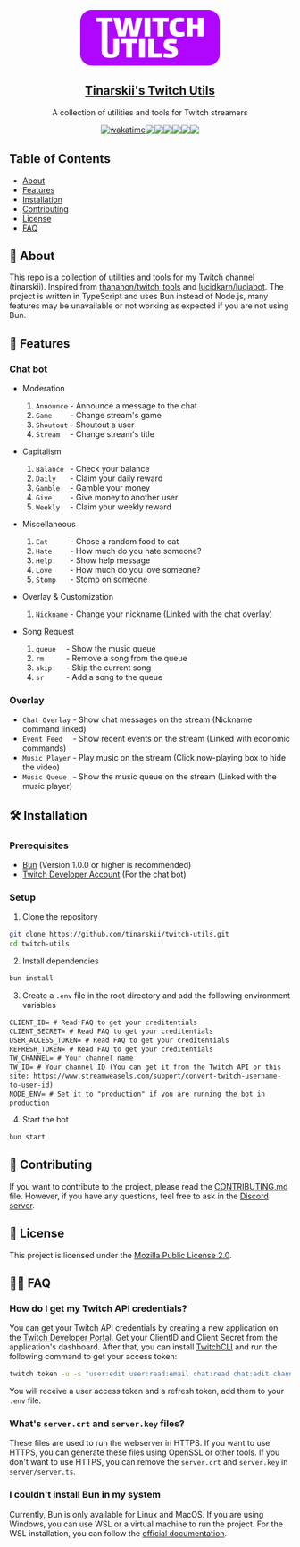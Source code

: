 <p align="center">
  <a href="https://github.com/tinarskii/twitch-utils">
    <img src="docs/logo.png" />
    <h2 align="center">
      Tinarskii's Twitch Utils
    </h2>
  </a>
  <p align="center">
    A collection of utilities and tools for Twitch streamers
  </p>
  <div style="display: flex; flex-wrap: wrap; justify-items: center; justify-content: center">
<a href="https://wakatime.com/badge/user/5cb7cd14-ac7e-4fc0-9f81-6036760cb6a3/project/018dddd9-a419-43b0-95cd-8348fafaccad"><img src="https://wakatime.com/badge/user/5cb7cd14-ac7e-4fc0-9f81-6036760cb6a3/project/018dddd9-a419-43b0-95cd-8348fafaccad.svg" alt="wakatime"></a>
<a href="https://github.com/tinarskii/twitch-utils/pulse"><img src="https://img.shields.io/github/commit-activity/m/badges/shields" /></a>
    <img src="https://img.shields.io/github/license/tinarskii/twitch-utils" />   
    <img src="https://img.shields.io/github/languages/top/tinarskii/twitch-utils" />
    <a href="https://discord.gg/vkW7YMyYaf"><img src="https://img.shields.io/discord/964718161624715304" /></a>
    <a href="/.github/CODE_OF_CONDUCT.md"><img src="https://img.shields.io/badge/Contributor%20Covenant-2.1-4baaaa.svg" /></a>
    <img src="https://img.shields.io/badge/code_style-prettier-ff69b4.svg?style=plastic" />
  </div>
</p>

## Table of Contents

- [About](#-about)
- [Features](#-features)
- [Installation](#-installation)
- [Contributing](#-contributing)
- [License](#-license)
- [FAQ](#-faq)

## 🤔 About

This repo is a collection of utilities and tools for my Twitch channel (tinarskii). Inspired
from [thananon/twitch_tools](https://github.com/thananon/twitch_tools)
and [lucidkarn/luciabot](https://github.com/lucidkarn/luciabot).
The project is written in TypeScript and uses Bun instead of Node.js, many features may be unavailable or not working as
expected if you are not using Bun.

## 📍 Features

### Chat bot

- Moderation
    1. `Announce` - Announce a message to the chat
    2. `Game    ` - Change stream's game
    3. `Shoutout` - Shoutout a user
    4. `Stream  ` - Change stream's title


- Capitalism
    1. `Balance ` - Check your balance
    2. `Daily   ` - Claim your daily reward
    3. `Gamble  ` - Gamble your money
    4. `Give    ` - Give money to another user
    5. `Weekly  ` - Claim your weekly reward


- Miscellaneous
    1. `Eat     ` - Chose a random food to eat
    2. `Hate    ` - How much do you hate someone?
    3. `Help    ` - Show help message
    4. `Love    ` - How much do you love someone?
    5. `Stomp   ` - Stomp on someone


- Overlay & Customization
    1. `Nickname` - Change your nickname (Linked with the chat overlay)


- Song Request
    1. `queue  ` - Show the music queue
    2. `rm     ` - Remove a song from the queue
    3. `skip   ` - Skip the current song
    4. `sr     ` - Add a song to the queue

### Overlay

- `Chat Overlay` - Show chat messages on the stream (Nickname command linked)
- `Event Feed  ` - Show recent events on the stream (Linked with economic commands)
- `Music Player` - Play music on the stream (Click now-playing box to hide the video)
- `Music Queue ` - Show the music queue on the stream (Linked with the music player)

## 🛠️ Installation

### Prerequisites

- [Bun](https://bun.sh) (Version 1.0.0 or higher is recommended)
- [Twitch Developer Account](https://dev.twitch.tv/) (For the chat bot)

### Setup

1. Clone the repository

```sh
git clone https://github.com/tinarskii/twitch-utils.git
cd twitch-utils
```

2. Install dependencies

```sh
bun install
```

3. Create a `.env` file in the root directory and add the following environment variables

```dotenv
CLIENT_ID= # Read FAQ to get your creditentials
CLIENT_SECRET= # Read FAQ to get your creditentials
USER_ACCESS_TOKEN= # Read FAQ to get your creditentials
REFRESH_TOKEN= # Read FAQ to get your creditentials
TW_CHANNEL= # Your channel name
TW_ID= # Your channel ID (You can get it from the Twitch API or this site: https://www.streamweasels.com/support/convert-twitch-username-to-user-id)
NODE_ENV= # Set it to "production" if you are running the bot in production
```

4. Start the bot

```sh
bun start
```

## 👋 Contributing

If you want to contribute to the project, please read the [CONTRIBUTING.md](/.github/CONTRIBUTING.md) file.
However, if you have any questions, feel free to ask in the [Discord server](https://discord.gg/vkW7YMyYaf).

## 📜 License

This project is licensed under the [Mozilla Public License 2.0](/LICENSE).

## 🙋‍♂️ FAQ

### How do I get my Twitch API credentials?

You can get your Twitch API credentials by creating a new application on
the [Twitch Developer Portal](https://dev.twitch.tv/).
Get your ClientID and Client Secret from the application's dashboard.
After that, you can install [TwitchCLI](https://dev.twitch.tv/docs/cli/) and run the following command to get your
access token:

```sh
twitch token -u -s "user:edit user:read:email chat:read chat:edit channel:moderate moderation:read moderator:manage:shoutouts channel:manage:moderators channel:manage:broadcast channel:read:vips channel:read:subscriptions channel:manage:vips"
```

You will receive a user access token and a refresh token, add them to your `.env` file.

### What's `server.crt` and `server.key` files?

These files are used to run the webserver in HTTPS. If you want to use HTTPS, you can generate these files using OpenSSL
or
other tools. If you don't want to use HTTPS, you can remove the `server.crt` and `server.key` in `server/server.ts`.

### I couldn't install Bun in my system

Currently, Bun is only available for Linux and MacOS. If you are using Windows, you can use WSL or a virtual machine to
run the project.
For the WSL installation, you can follow
the [official documentation](https://docs.microsoft.com/en-us/windows/wsl/install).
